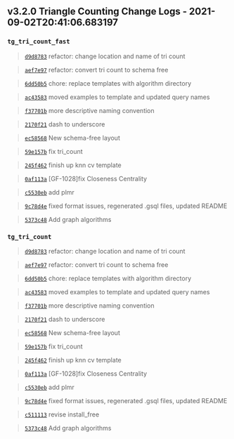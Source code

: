 
## v3.2.0 Triangle Counting Change Logs - 2021-09-02T20:41:06.683197

### `tg_tri_count_fast`

> [`d9d8783`](https://github.com/tigergraph/gsql-graph-algorithms/commit/d9d87831becace9b3c582688ac4864dfecf78f12) refactor: change location and name of tri count

> [`aef7e97`](https://github.com/tigergraph/gsql-graph-algorithms/commit/aef7e97691b06f002723833bca1da8cb18658653) refactor: convert tri count to schema free

> [`6dd50b5`](https://github.com/tigergraph/gsql-graph-algorithms/commit/6dd50b50466d31ffa0b18fe571eb40f299d6e353) chore: replace templates with algorithm directory

> [`ac43583`](https://github.com/tigergraph/gsql-graph-algorithms/commit/ac435831c1e0f8a254f52dfa1390d2e3b48f161f) moved examples to template and updated query names

> [`f37701b`](https://github.com/tigergraph/gsql-graph-algorithms/commit/f37701be48f14093bc2e82c078c152124de35fd6) more descriptive naming convention

> [`2170f21`](https://github.com/tigergraph/gsql-graph-algorithms/commit/2170f218a86c28359ebfdeb90e35749ba0794d1f) dash to underscore

> [`ec58568`](https://github.com/tigergraph/gsql-graph-algorithms/commit/ec58568cdd7e608bd7af13d6bce2eaf781c9798f) New schema-free layout

> [`59e157b`](https://github.com/tigergraph/gsql-graph-algorithms/commit/59e157b7d31446e0fb2837fd45a4c2a6d5aea250) fix tri_count

> [`245f462`](https://github.com/tigergraph/gsql-graph-algorithms/commit/245f462df49aceb3afc09d68d65c2a7f81c4da4c) finish up knn cv template

> [`0af113a`](https://github.com/tigergraph/gsql-graph-algorithms/commit/0af113ab6628b6a724101d6fee39f70bb58f0451) [GF-1028]fix Closeness Centrality

> [`c5530eb`](https://github.com/tigergraph/gsql-graph-algorithms/commit/c5530eb68c9753a628e969c7168fd9d7ae3ec392) add plmr

> [`9c78d4e`](https://github.com/tigergraph/gsql-graph-algorithms/commit/9c78d4ebb9ede34f286a8887f230d57f6a30568f) fixed format issues, regenerated .gsql files, updated README

> [`5373c48`](https://github.com/tigergraph/gsql-graph-algorithms/commit/5373c482fc2bda5c0d5582e6349559aba18c36be) Add graph algorithms

### `tg_tri_count`

> [`d9d8783`](https://github.com/tigergraph/gsql-graph-algorithms/commit/d9d87831becace9b3c582688ac4864dfecf78f12) refactor: change location and name of tri count

> [`aef7e97`](https://github.com/tigergraph/gsql-graph-algorithms/commit/aef7e97691b06f002723833bca1da8cb18658653) refactor: convert tri count to schema free

> [`6dd50b5`](https://github.com/tigergraph/gsql-graph-algorithms/commit/6dd50b50466d31ffa0b18fe571eb40f299d6e353) chore: replace templates with algorithm directory

> [`ac43583`](https://github.com/tigergraph/gsql-graph-algorithms/commit/ac435831c1e0f8a254f52dfa1390d2e3b48f161f) moved examples to template and updated query names

> [`f37701b`](https://github.com/tigergraph/gsql-graph-algorithms/commit/f37701be48f14093bc2e82c078c152124de35fd6) more descriptive naming convention

> [`2170f21`](https://github.com/tigergraph/gsql-graph-algorithms/commit/2170f218a86c28359ebfdeb90e35749ba0794d1f) dash to underscore

> [`ec58568`](https://github.com/tigergraph/gsql-graph-algorithms/commit/ec58568cdd7e608bd7af13d6bce2eaf781c9798f) New schema-free layout

> [`59e157b`](https://github.com/tigergraph/gsql-graph-algorithms/commit/59e157b7d31446e0fb2837fd45a4c2a6d5aea250) fix tri_count

> [`245f462`](https://github.com/tigergraph/gsql-graph-algorithms/commit/245f462df49aceb3afc09d68d65c2a7f81c4da4c) finish up knn cv template

> [`0af113a`](https://github.com/tigergraph/gsql-graph-algorithms/commit/0af113ab6628b6a724101d6fee39f70bb58f0451) [GF-1028]fix Closeness Centrality

> [`c5530eb`](https://github.com/tigergraph/gsql-graph-algorithms/commit/c5530eb68c9753a628e969c7168fd9d7ae3ec392) add plmr

> [`9c78d4e`](https://github.com/tigergraph/gsql-graph-algorithms/commit/9c78d4ebb9ede34f286a8887f230d57f6a30568f) fixed format issues, regenerated .gsql files, updated README

> [`c511113`](https://github.com/tigergraph/gsql-graph-algorithms/commit/c511113ac0052fde8c12ce70d7da95155ef1bfbd) revise install_free

> [`5373c48`](https://github.com/tigergraph/gsql-graph-algorithms/commit/5373c482fc2bda5c0d5582e6349559aba18c36be) Add graph algorithms
